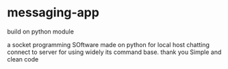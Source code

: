 # messaging-app
build on python module

a socket programming SOftware made on python for local host chatting connect to server for using widely its command base.
thank you
Simple and clean code
